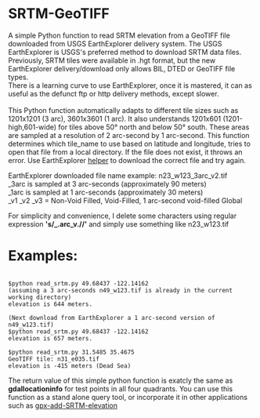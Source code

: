 # SRTM-GeoTIFF
A simple Python function to read SRTM elevation from a GeoTIFF file downloaded from USGS EarthExplorer delivery system.
The USGS EarthExplorer is USGS's preferred method to download SRTM data files. Previously, SRTM tiles were available in .hgt format, but the new EarthExplorer delivery/download only allows BIL, DTED or GeoTIFF file types.<br>
There is a learning curve to use EarthExplorer, once it is mastered, it can as useful as the defunct ftp or http delivery methods, except slower.<br><br>
This Python function automatically adapts to different tile sizes such as 1201x1201 (3 arc), 3601x3601 (1 arc). It also understands 1201x601 (1201-high,601-wide) for tiles above 50° north and below 50° south. These areas are sampled at a resolution of 2 arc-second by 1 arc-second. This function determines which tile_name to use based on latitude and longitude, tries to open that file from a local directory. If the file does not exist, it throws an error. Use EarthExplorer [helper](https://github.com/nicholas-fong/SRTM-GeoTIFF/blob/main/EarthExplorer-howto.md) to download the correct file and try again.

EarthExplorer downloaded file name example: n23_w123_3arc_v2.tif<br>
_3arc is sampled at 3 arc-seconds (approximately 90 meters)<br>
_1arc is sampled at 1 arc-seconds (approximately 30 meters)<br>
_v1 _v2 _v3 = Non-Void Filled, Void-Filled, 1 arc-second void-filled Global<br>

For simplicity and convenience, I delete some characters using regular expression **'s/_.arc_v.//'**  and simply use something like n23_w123.tif

# Examples:
```

$python read_srtm.py 49.68437 -122.14162
(assuming a 3 arc-seconds n49_w123.tif is already in the current working directory)
elevation is 644 meters.

(Next download from EarthExplorer a 1 arc-second version of n49_w123.tif)
$python read_srtm.py 49.68437 -122.14162
elevation is 657 meters.

$python read_srtm.py 31.5485 35.4675
GeoTIFF tile: n31_e035.tif
elevation is -415 meters (Dead Sea)

```
The return value of this simple python function is exatcly the same as **gdallocationinfo** for test points in all four quadrants. You can use this function as a stand alone query tool, or incorporate it in other applications such as [gpx-add-SRTM-elevation](https://github.com/nicholas-fong/gpx-add-SRTM-elevation)
